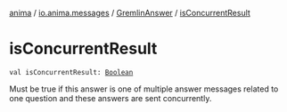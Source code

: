 [anima](../../index.md) / [io.anima.messages](../index.md) / [GremlinAnswer](index.md) / [isConcurrentResult](./is-concurrent-result.md)

# isConcurrentResult

`val isConcurrentResult: `[`Boolean`](https://kotlinlang.org/api/latest/jvm/stdlib/kotlin/-boolean/index.html)

Must be true if this answer is one of multiple answer messages related to one question and
these answers are sent concurrently.

